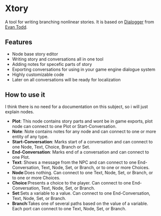 
# Xtory

A tool for writing branching nonlinear stories.
It is based on [Dialogger](https://github.com/etodd/Lemma/tree/master/Dialogger) from [Evan Todd](https://github.com/etodd).
## Features

 - Node base story editor
 -  Writing story and conversations all in one tool
 - Adding notes for specefic parts of story
 - Exporting conversations for using in your game engine dialogue system
 - Highly customizable code
 - Later on all conversations will be ready for localization
 ## How to use it
 I think there is no need for a documentation on this subject, so i will just explain nodes.
 
 - **Plot**:  This node contains story parts and wont be in game exports, plot node can connect to one Plot or Start-Conversation.
 - **Note**: Note contains notes for any node and can connect to one or more entity of any type.
 - **Start-Conversation**: Marks start of a conversation and can connect to one Node, Text, Choice, Branch or Set.
 - **End-Conversation**: Marks end of a conversation and can connect to one Plot.
 - **Text**: Shows a message from the NPC and can connect to one End-Conversation, Text, Node, Set, or Branch, or to one or more Choices.
 - **Node**:Does nothing. Can connect to one Text, Node, Set, or Branch, or to one or more Choices.
 - **Choice**:Presents a choice to the player. Can connect to one End-Conversation, Text, Node, Set, or Branch.
 - **Set**:Sets a variable to a value. Can connect to one End-Conversation, Text, Node, Set, or Branch.
 - **Branch**:Takes one of several paths based on the value of a variable. Each port can connect to one Text, Node, Set, or Branch.


